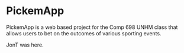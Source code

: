 PickemApp
==========

PickemApp is a web based project for the Comp 698 UNHM class that allows users to bet on the outcomes of various sporting events. 

JonT was here.
